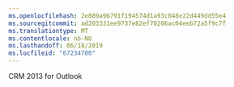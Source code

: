 ```yaml
---
ms.openlocfilehash: 2e889a96791f194574d1a93c048e22d449dd55e4
ms.sourcegitcommit: ad203331ee9737e82ef70206ac04eeb72a5f9c7f
ms.translationtype: MT
ms.contentlocale: nb-NO
ms.lasthandoff: 06/18/2019
ms.locfileid: "67234700"
---
```

CRM 2013 for Outlook